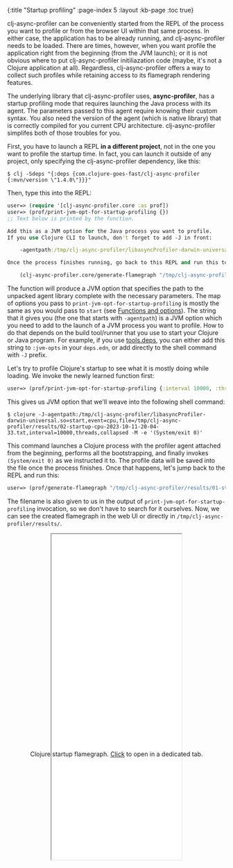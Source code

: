 {:title "Startup profiling"
 :page-index 5
 :layout :kb-page
 :toc true}

clj-async-profiler can be conveniently started from the REPL of the process you
want to profile or from the browser UI within that same process. In either case,
the application has to be already running, and clj-async-profiler needs to be
loaded. There are times, however, when you want profile the application right
from the beginning (from the JVM launch); or it is not obvious where to put
clj-async-profiler initiliazation code (maybe, it's not a Clojure application at
all). Regardless, clj-async-profiler offers a way to collect such profiles while
retaining access to its flamegraph rendering features.

The underlying library that clj-async-profiler uses, **async-profiler**, has a
startup profiling mode that requires launching the Java process with its agent.
The parameters passed to this agent require knowing their custom syntax. You
also need the version of the agent (which is native library) that is correctly
compiled for you current CPU architecture. clj-async-profiler simplifes both of
those troubles for you.

First, you have to launch a REPL **in a different project**, not in the one you
want to profile the startup time. In fact, you can launch it outside of any
project, only specifying the clj-async-profiler dependency, like this:

```shell
$ clj -Sdeps "{:deps {com.clojure-goes-fast/clj-async-profiler {:mvn/version \"1.4.0\"}}}"
```

Then, type this into the REPL:

```clj
user=> (require '[clj-async-profiler.core :as prof])
user=> (prof/print-jvm-opt-for-startup-profiling {})
;; Text below is printed by the function.

Add this as a JVM option for the Java process you want to profile.
If you use Clojure CLI to launch, don't forget to add -J in front:

    -agentpath:/tmp/clj-async-profiler/libasyncProfiler-darwin-universal.so=start,event=cpu,file=/tmp/clj-async-profiler/results/01-startup-cpu-2023-10-11-19-50-07.txt,interval=1000000,collapsed

Once the process finishes running, go back to this REPL and run this to generate the flamegraph:

    (clj-async-profiler.core/generate-flamegraph "/tmp/clj-async-profiler/results/01-startup-cpu-2023-10-11-19-50-07.txt" {})
```

The function will produce a JVM option that specifies the path to the unpacked
agent library complete with the necessary parameters. The map of options you
pass to `print-jvm-opt-for-startup-profiling` is mostly the same as you would
pass to `start` (see [Functions and
options](/kb/profiling/clj-async-profiler/basic-usage#functions-and-options)).
The string that it gives you (the one that starts with `-agentpath`) is a JVM
option which you need to add to the launch of a JVM process you want to profile.
How to do that depends on the build tool/runner that you use to start your
Clojure or Java program. For example, if you use
[tools.deps](https://clojure.org/guides/deps_and_cli), you can either add this
string to `:jvm-opts` in your `deps.edn`, or add directly to the shell command
with `-J` prefix.

Let's try to profile Clojure's startup to see what it is mostly doing while
loading. We invoke the newly learned function first:

```clj
user=> (prof/print-jvm-opt-for-startup-profiling {:interval 10000, :threads true})
```

This gives us JVM option that we'll weave into the following shell command:

```shell
$ clojure -J-agentpath:/tmp/clj-async-profiler/libasyncProfiler-darwin-universal.so=start,event=cpu,file=/tmp/clj-async-profiler/results/02-startup-cpu-2023-10-11-20-04-33.txt,interval=10000,threads,collapsed -M -e '(System/exit 0)'
```

This command launches a Clojure process with the profiler agent attached from
the beginning, performs all the bootstrapping, and finally invokes `(System/exit
0)` as we instructed it to. The profile data will be saved into the file once
the process finishes. Once that happens, let's jump back to the REPL and run
this:

```clj
user=> (prof/generate-flamegraph "/tmp/clj-async-profiler/results/01-startup-cpu-2023-10-11-19-50-07.txt" {})
```

The filename is also given to us in the output of
`print-jvm-opt-for-startup-profiling` invocation, so we don't have to search for
it ourselves. Now, we can see the created flamegraph in the web UI or directly
in `/tmp/clj-async-profiler/results/`.

<center>
<figure class="figure">
<div class="downscale-iframe-66" style="height:500px">
<iframe src="/img/kb/cljap-startup.html" style="height:750px"></iframe>
</div>
<figcaption class="figure-caption text-center">
    Clojure startup flamegraph. <a href="/img/kb/cljap-startup.html"
target="_blank">Click</a> to open in a dedicated tab.
</figcaption>
</figure>
</center>
